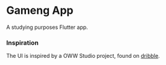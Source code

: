 # Gameng App

A studying purposes Flutter app.

### Inspiration

The UI is inspired by a OWW Studio project, found on [dribble](https://dribbble.com/shots/15025783-Gameng-Game-Store-App).
